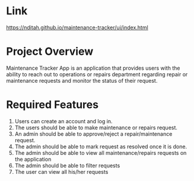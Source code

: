 # Link
https://nditah.github.io/maintenance-tracker/ui/index.html

# Project Overview
Maintenance Tracker App is an application that provides users with the ability to reach out to
operations or repairs department regarding repair or maintenance requests and monitor the
status of their request.

# Required Features
1. Users can create an account and log in.
2. The users should be able to make maintenance or repairs request.
3. An admin should be able to approve/reject a repair/maintenance request.
4. The admin should be able to mark request as resolved once it is done.
5. The admin should be able to view all maintenance/repairs requests on the application
6. The admin should be able to filter requests
7. The user can view all his/her requests


